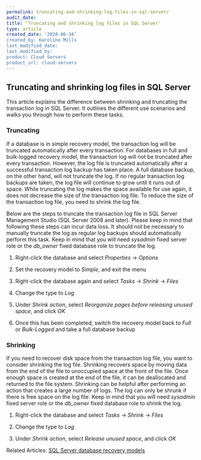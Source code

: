 ```yaml
---
permalink: truncating-and-shrinking-log-files-in-sql-server/
audit_date:
title: ‘Truncating and shrinking log files in SQL Server'
type: article
created_date: '2020-06-16’
created_by: Karoline Mills
last_modified_date:
last_modified_by:
product: Cloud Servers
product_url: cloud-servers
---
```


## Truncating and shrinking log files in SQL Server

This article explains the difference between shrinking and truncating the transaction log in SQL Server. It outlines the different use scenarios and walks you through how to perform these tasks. 

### Truncating

If a database is in simple recovery model, the transaction log will be truncated automatically after every transaction. For databases in full and bulk-logged recovery model, the transaction log will not be truncated after every transaction. However, the log file is truncated automatically after a successful transaction log backup has taken place. A full database backup, on the other hand, will not truncate the log. If no regular transaction log backups are taken, the log file will continue to grow until it runs out of space. While truncating the log makes the space available for use again, it does not decrease the size of the transaction log file. To reduce the size of the transaction log file, you need to shrink the log file.

Below are the steps to truncate the transaction log file in SQL Server Management Studio (SQL Server 2008 and later). Please keep in mind that following these steps can incur data loss. It should not be necessary to manually truncate the log as regular log backups should automatically perform this task. Keep in mind that you will need *sysadmin* fixed server role or the *db_owner* fixed database role to truncate the log.

1.	Right-click the database and select *Properties* -> *Options*

2.	Set the recovery model to *Simple*, and exit the menu

3.	Right-click the database again and select *Tasks* -> *Shrink* -> *Files*

4.	Change the type to *Log*

5.	Under *Shrink action*, select *Reorganize pages before releasing unused space*, and click *OK*

6.	Once this has been completed, switch the recovery model back to *Full* or *Bulk-Logged* and take a full database backup

### Shrinking

If you need to recover disk space from the transaction log file, you want to consider shrinking the log file.  Shrinking recovers space by moving data from the end of the file to unoccupied space at the front of the file. Once enough space is created at the end of the file, it can be deallocated and returned to the file system. Shrinking can be helpful after performing an action that creates a large number of logs. The log can only be shrunk if there is free space on the log file. Keep in mind that you will need *sysadmin* fixed server role or the *db_owner* fixed database role to shrink the log.

1.	Right-click the database and select *Tasks* -> *Shrink* -> *Files*

2.	Change the type to *Log*

3.	Under *Shrink action*, select *Release unused space*, and click *OK*

Related Articles:
[SQL Server database recovery models](https://support.rackspace.com/how-to/sql-server-database-recovery-models/)
